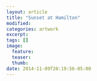```yaml
---
layout: article
title: "Sunset at Hamilton"
modified:
categories: artwork
excerpt:
tags: []
image:
  feature:
  teaser:
  thumb:
date: 2014-11-09T20:19:56-05:00
---
```


